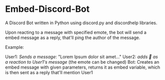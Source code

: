 # Embed-Discord-Bot
A Discord Bot written in Python using discord.py and discordhelp libraries.

Upon reacting to a message with specified emote, the bot will send a embed message as a reply, that'll ping the author of the message.

Example:

User1: *Sends a message*: "Lorem Ipsum dolor sit amet..."
User2: *adds 🤖 as a reaction to User1's message* (the emote can be changed)
Bot: Creates an embed message with given parameters, returns it as embed variable, which is then sent as a reply that'll mention User1
